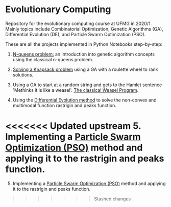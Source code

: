 # Evolutionary Computing
Repository for the evolutionary computing course at UFMG in 2020/1. Mainly topics include Combinatorial Optimization, Genetic Algorithms (GA), Differential Evolution (DE), and Particle Swarm Optimization (PSO).

These are all the projects implemented in Python Notebooks step-by-step:

1. [N-queens problem:]() an introduction into genetic algorithm concepts using the classical n-queens problem.

2. [Solving a Knapsack problem](https://github.com/hernaneBraga/Evolutionary_Computing/tree/main/2%20-%20Knapsack%20Problem) using a GA with a roulette wheel to rank solutions.

3. Using a GA to start at a random string and gets to the Hamlet sentence 'Methinks it is like a weasel'. [The classical Weasel Program](https://github.com/hernaneBraga/Evolutionary_Computing/tree/main/3%20-%20Weasel%20Program).

4. Using the [Differential Evolution method](https://github.com/hernaneBraga/Evolutionary_Computing/tree/main/4%20-%20Differential%20Evolution) to solve the non-convex and multimodal function rastrigin and peaks function. 
 
<<<<<<< Updated upstream
 5. Implementing a [Particle Swarm Optimization (PSO)](https://github.com/hernaneBraga/Evolutionary_Computing/tree/main/5%20-%20Particle%20Swarm%20Optimization) method and applying it to the rastrigin and peaks function.
=======
 5. Implementing a [Particle Swarm Optimization (PSO)](https://github.com/hernaneBraga/Evolutionary_Computing/tree/main/5%20-%20Particle%20Swarm%20Optimization) method and applying it to the rastrigin and peaks function.
>>>>>>> Stashed changes
